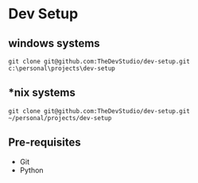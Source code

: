 # Dev Setup

## windows systems

```
git clone git@github.com:TheDevStudio/dev-setup.git c:\personal\projects\dev-setup
```

## *nix systems

```
git clone git@github.com:TheDevStudio/dev-setup.git  ~/personal/projects/dev-setup
```

## Pre-requisites

* Git
* Python